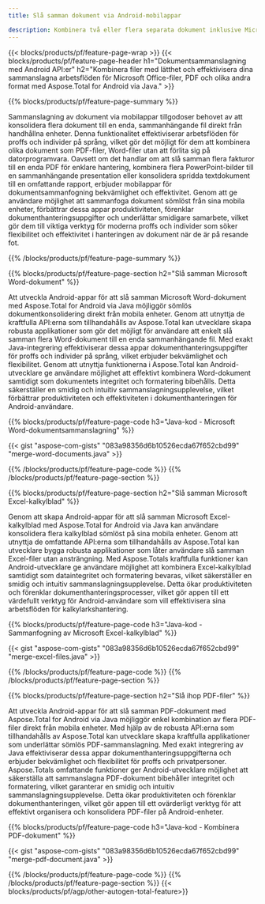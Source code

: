 ```yaml
---
title: Slå samman dokument via Android-mobilappar

description: Kombinera två eller flera separata dokument inklusive Microsoft Word, Excel, PowerPoint och PDF och via din mobilapplikation. Testa sammanslagningsresultaten online.
---
```


{{< blocks/products/pf/feature-page-wrap >}}
{{< blocks/products/pf/feature-page-header h1="Dokumentsammanslagning med Android API:er" h2="Kombinera filer med lätthet och effektivisera dina sammanslagna arbetsflöden för Microsoft Office-filer, PDF och olika andra format med Aspose.Total for Android via Java." >}}

{{% blocks/products/pf/feature-page-summary %}}

Sammanslagning av dokument via mobilappar tillgodoser behovet av att konsolidera flera dokument till en enda, sammanhängande fil direkt från handhållna enheter. Denna funktionalitet effektiviserar arbetsflöden för proffs och individer på språng, vilket gör det möjligt för dem att kombinera olika dokument som PDF-filer, Word-filer utan att förlita sig på datorprogramvara. Oavsett om det handlar om att slå samman flera fakturor till en enda PDF för enklare hantering, kombinera flera PowerPoint-bilder till en sammanhängande presentation eller konsolidera spridda textdokument till en omfattande rapport, erbjuder mobilappar för dokumentsammanfogning bekvämlighet och effektivitet. Genom att ge användare möjlighet att sammanfoga dokument sömlöst från sina mobila enheter, förbättrar dessa appar produktiviteten, förenklar dokumenthanteringsuppgifter och underlättar smidigare samarbete, vilket gör dem till viktiga verktyg för moderna proffs och individer som söker flexibilitet och effektivitet i hanteringen av dokument när de är på resande fot.


{{% /blocks/products/pf/feature-page-summary  %}}

{{% blocks/products/pf/feature-page-section  h2="Slå samman Microsoft Word-dokument" %}}

Att utveckla Android-appar för att slå samman Microsoft Word-dokument med Aspose.Total for Android via Java möjliggör sömlös dokumentkonsolidering direkt från mobila enheter. Genom att utnyttja de kraftfulla API:erna som tillhandahålls av Aspose.Total kan utvecklare skapa robusta applikationer som gör det möjligt för användare att enkelt slå samman flera Word-dokument till en enda sammanhängande fil. Med exakt Java-integrering effektiviserar dessa appar dokumenthanteringsuppgifter för proffs och individer på språng, vilket erbjuder bekvämlighet och flexibilitet. Genom att utnyttja funktionerna i Aspose.Total kan Android-utvecklare ge användare möjlighet att effektivt kombinera Word-dokument samtidigt som dokumentets integritet och formatering bibehålls. Detta säkerställer en smidig och intuitiv sammanslagningsupplevelse, vilket förbättrar produktiviteten och effektiviteten i dokumenthanteringen för Android-användare.

{{% blocks/products/pf/feature-page-code h3="Java-kod - Microsoft Word-dokumentsammanslagning" %}}

{{< gist "aspose-com-gists" "083a98356d6b10526ecda67f652cbd99" "merge-word-documents.java" >}}

{{% /blocks/products/pf/feature-page-code  %}}
{{% /blocks/products/pf/feature-page-section %}}

{{% blocks/products/pf/feature-page-section  h2="Slå samman Microsoft Excel-kalkylblad" %}}

Genom att skapa Android-appar för att slå samman Microsoft Excel-kalkylblad med Aspose.Total for Android via Java kan användare konsolidera flera kalkylblad sömlöst på sina mobila enheter. Genom att utnyttja de omfattande API:erna som tillhandahålls av Aspose.Total kan utvecklare bygga robusta applikationer som låter användare slå samman Excel-filer utan ansträngning. Med Aspose.Totals kraftfulla funktioner kan Android-utvecklare ge användare möjlighet att kombinera Excel-kalkylblad samtidigt som dataintegritet och formatering bevaras, vilket säkerställer en smidig och intuitiv sammanslagningsupplevelse. Detta ökar produktiviteten och förenklar dokumenthanteringsprocesser, vilket gör appen till ett värdefullt verktyg för Android-användare som vill effektivisera sina arbetsflöden för kalkylarkshantering.


{{% blocks/products/pf/feature-page-code h3="Java-kod - Sammanfogning av Microsoft Excel-kalkylblad" %}}

{{< gist "aspose-com-gists" "083a98356d6b10526ecda67f652cbd99" "merge-excel-files.java" >}}

{{% /blocks/products/pf/feature-page-code  %}}
{{% /blocks/products/pf/feature-page-section %}}


{{% blocks/products/pf/feature-page-section  h2="Slå ihop PDF-filer" %}}

Att utveckla Android-appar för att slå samman PDF-dokument med Aspose.Total for Android via Java möjliggör enkel kombination av flera PDF-filer direkt från mobila enheter. Med hjälp av de robusta API:erna som tillhandahålls av Aspose.Total kan utvecklare skapa kraftfulla applikationer som underlättar sömlös PDF-sammanslagning. Med exakt integrering av Java effektiviserar dessa appar dokumenthanteringsuppgifterna och erbjuder bekvämlighet och flexibilitet för proffs och privatpersoner. Aspose.Totals omfattande funktioner ger Android-utvecklare möjlighet att säkerställa att sammanslagna PDF-dokument bibehåller integritet och formatering, vilket garanterar en smidig och intuitiv sammanslagningsupplevelse. Detta ökar produktiviteten och förenklar dokumenthanteringen, vilket gör appen till ett ovärderligt verktyg för att effektivt organisera och konsolidera PDF-filer på Android-enheter. 

{{% blocks/products/pf/feature-page-code h3="Java-kod - Kombinera PDF-dokument" %}}

{{< gist "aspose-com-gists" "083a98356d6b10526ecda67f652cbd99" "merge-pdf-document.java" >}}

{{% /blocks/products/pf/feature-page-code  %}}
{{% /blocks/products/pf/feature-page-section %}}
{{< blocks/products/pf/agp/other-autogen-total-feature>}}